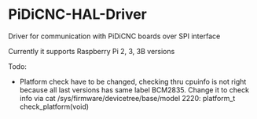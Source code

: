 # PiDiCNC-HAL-Driver
Driver for communication with PiDiCNC boards over SPI interface

Currently it supports Raspberry Pi 2, 3, 3B versions

Todo:
* Platform check have to be changed, checking thru cpuinfo is not right because all last versions has same label BCM2835. Change it to check info via cat /sys/firmware/devicetree/base/model
2220: platform_t check_platform(void)

